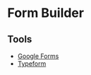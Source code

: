 # Form Builder

## Tools

- [Google Forms](https://docs.google.com/forms)
- [Typeform](https://typeform.com)

<!--
https://tally.so
-->
